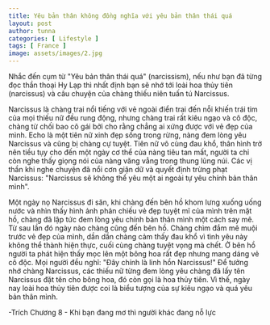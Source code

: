```yaml
---
title: Yêu bản thân không đồng nghĩa với yêu bản thân thái quá
layout: post
author: tunna
categories: [ Lifestyle ]
tags: [ France ]
image: assets/images/2.jpg
---
```


Nhắc đến cụm từ "Yêu bản thân thái quá" (narcissism), nếu như bạn đã từng đọc thần thoại Hy Lạp thì nhất định bạn sẽ nhớ tới loài hoa thủy tiên (narcissus) và câu chuyện của chàng thiếu niên tuấn tú Narcissus.

Narcissus là chàng trai nổi tiếng với vẻ ngoài điển trai đến nỗi khiến trái tim của mọi thiếu nữ đều rung động, nhưng chàng trai rất kiêu ngạo và cô độc, chàng từ chối bao cô gái bởi cho rằng chẳng ai xứng được với vẻ đẹp của mình. Echo là một tiên nữ xinh đẹp sống trong rừng, nàng đem lòng yêu Narcissus và cũng bị chàng cự tuyệt. Tiên nữ vô cùng đau khổ, thân hình trở nên tiều tụy cho đến một ngày cơ thể của nàng tiêu tan mất, người ta chỉ còn nghe thấy giọng nói của nàng văng vẳng trong thung lũng núi. Các vị thần khi nghe chuyện đã nổi cơn giận dữ và quyết định trừng phạt Narcissus: "Narcissus sẽ không thể yêu một ai ngoài tự yêu chính bản thân mình".

Một ngày nọ Narcissus đi săn, khi chàng đến bên hồ khom lưng xuống uống nước và nhìn thấy hình ảnh phản chiếu vẻ đẹp tuyệt mĩ của mình trên mặt hồ, chàng đã lập tức đem lòng yêu chính bản thân mình một cách say mê. Từ sau lần đó ngày nào chàng cũng đến bên hồ. Chàng chìm đắm mê muội trước vẻ đẹp của mình, dần dần chàng cảm thấy đau khổ vì tình yêu này không thể thành hiện thực, cuối cùng chàng tuyệt vọng mà chết. Ở bên hồ người ta phát hiện thấy mọc lên một bông hoa rất đẹp nhưng mang dáng vẻ cô độc. Mọi người đều nghĩ: "Đây chính là linh hồn Narcissus!" Để tưởng nhớ chàng Narcissus, các thiếu nữ từng đem lòng yêu chàng đã lấy tên Narcissus đặt tên cho bông hoa, đó còn gọi là hoa thủy tiên. Vì thế, ngày nay loài hoa thủy tiên được coi là biểu tượng của sự kiêu ngạo và quá yêu bản thân mình.

-Trích Chương 8 - Khi bạn đang mơ thì người khác đang nỗ lực